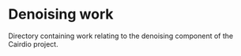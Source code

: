 
# Denoising work

Directory containing work relating to the denoising component of the Cairdio project.